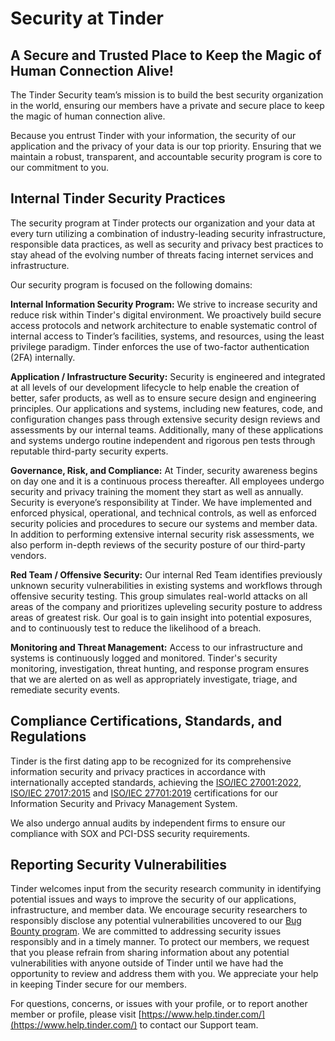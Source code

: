 Security at Tinder
==================

A Secure and Trusted Place to Keep the Magic of Human Connection Alive!
-----------------------------------------------------------------------

The Tinder Security team’s mission is to build the best security organization in the world, ensuring our members have a private and secure place to keep the magic of human connection alive.

Because you entrust Tinder with your information, the security of our application and the privacy of your data is our top priority. Ensuring that we maintain a robust, transparent, and accountable security program is core to our commitment to you.

Internal Tinder Security Practices
----------------------------------

The security program at Tinder protects our organization and your data at every turn utilizing a combination of industry-leading security infrastructure, responsible data practices, as well as security and privacy best practices to stay ahead of the evolving number of threats facing internet services and infrastructure.

Our security program is focused on the following domains:

**Internal Information Security Program:** We strive to increase security and reduce risk within Tinder's digital environment. We proactively build secure access protocols and network architecture to enable systematic control of internal access to Tinder’s facilities, systems, and resources, using the least privilege paradigm. Tinder enforces the use of two-factor authentication (2FA) internally.

**Application / Infrastructure Security:** Security is engineered and integrated at all levels of our development lifecycle to help enable the creation of better, safer products, as well as to ensure secure design and engineering principles. Our applications and systems, including new features, code, and configuration changes pass through extensive security design reviews and assessments by our internal teams. Additionally, many of these applications and systems undergo routine independent and rigorous pen tests through reputable third-party security experts.

**Governance, Risk, and Compliance:** At Tinder, security awareness begins on day one and it is a continuous process thereafter. All employees undergo security and privacy training the moment they start as well as annually. Security is everyone’s responsibility at Tinder. We have implemented and enforced physical, operational, and technical controls, as well as enforced security policies and procedures to secure our systems and member data. In addition to performing extensive internal security risk assessments, we also perform in-depth reviews of the security posture of our third-party vendors.

**Red Team / Offensive Security:** Our internal Red Team identifies previously unknown security vulnerabilities in existing systems and workflows through offensive security testing. This group simulates real-world attacks on all areas of the company and prioritizes upleveling security posture to address areas of greatest risk. Our goal is to gain insight into potential exposures, and to continuously test to reduce the likelihood of a breach.

**Monitoring and Threat Management:** Access to our infrastructure and systems is continuously logged and monitored. Tinder's security monitoring, investigation, threat hunting, and response program ensures that we are alerted on as well as appropriately investigate, triage, and remediate security events.

Compliance Certifications, Standards, and Regulations
-----------------------------------------------------

Tinder is the first dating app to be recognized for its comprehensive information security and privacy practices in accordance with internationally accepted standards, achieving the [ISO/IEC 27001:2022](https://www.coalfirecertification.com/Certificates/Tinder-ISO-27001-Certificate-Award_10-26-2023.pdf), [ISO/IEC 27017:2015](https://coalfirecertification.com/Certificates/Tinder-ISO-27001-Certificate-Award_10-26-2023.pdf) and [ISO/IEC 27701:2019](https://www.coalfirecertification.com/Certificates/Tinder-ISO-27701-Certificate-Award_10-26-2023.pdf) certifications for our Information Security and Privacy Management System.

We also undergo annual audits by independent firms to ensure our compliance with SOX and PCI-DSS security requirements.

Reporting Security Vulnerabilities
----------------------------------

Tinder welcomes input from the security research community in identifying potential issues and ways to improve the security of our applications, infrastructure, and member data. We encourage security researchers to responsibly disclose any potential vulnerabilities uncovered to our [Bug Bounty program](https://hackerone.com/tinder). We are committed to addressing security issues responsibly and in a timely manner. To protect our members, we request that you please refrain from sharing information about any potential vulnerabilities with anyone outside of Tinder until we have had the opportunity to review and address them with you. We appreciate your help in keeping Tinder secure for our members.

For questions, concerns, or issues with your profile, or to report another member or profile, please visit [https://www.help.tinder.com/](https://www.help.tinder.com/) to contact our Support team.